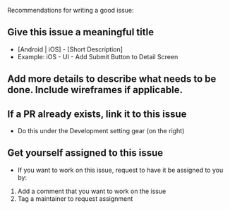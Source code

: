 Recommendations for writing a good issue:

## Give this issue a meaningful title
* [Android | iOS] - [Short Description]
* Example: iOS - UI - Add Submit Button to Detail Screen

## Add more details to describe what needs to be done. Include wireframes if applicable.

## If a PR already exists, link it to this issue
* Do this under the Development setting gear (on the right)

## Get yourself assigned to this issue
* If you want to work on this issue, request to have it be assigned to you by:
1. Add a comment that you want to work on the issue
2. Tag a maintainer to request assignment
